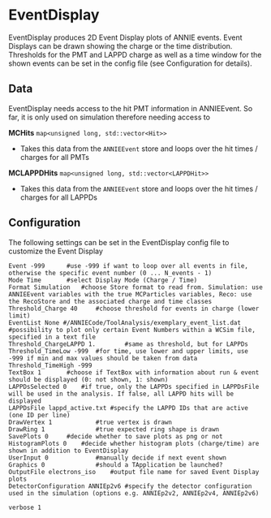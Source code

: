 # EventDisplay

EventDisplay produces 2D Event Display plots of ANNIE events. Event Displays can be drawn showing the charge or the time distribution. Thresholds for the PMT and LAPPD charge as well as a time window for the shown events can be set in the config file (see Configuration for details).

## Data

EventDisplay needs access to the hit PMT information in ANNIEEvent. So far, it is only used on simulation therefore needing access to

**MCHits** `map<unsigned long, std::vector<Hit>>`
* Takes this data from the `ANNIEEvent` store and loops over the hit times / charges for all PMTs

**MCLAPPDHits** `map<unsigned long, std::vector<LAPPDHit>>`
* Takes this data from the `ANNIEEvent` store and loops over the hit times / charges for all LAPPDs

## Configuration

The following settings can be set in the EventDisplay config file to customize the Event Display

```
Event -999		#use -999 if want to loop over all events in file, otherwise the specific event number (0 ... N_events - 1)
Mode Time		#select Display Mode (Charge / Time)
Format Simulation	#choose Store format to read from. Simulation: use ANNIEEvent variables with the true MCParticles variables, Reco: use the RecoStore and the associated charge and time classes
Threshold_Charge 40		#choose threshold for events in charge (lower limit)
EventList None #/ANNIECode/ToolAnalysis/exemplary_event_list.dat #possibility to plot only certain Event Numbers within a WCSim file, specified in a text file
Threshold_ChargeLAPPD 1.		#same as threshold, but for LAPPDs 
Threshold_TimeLow -999	#for time, use lower and upper limits, use -999 if min and max values should be taken from data
Threshold_TimeHigh -999
TextBox	1		#choose if TextBox with information about run & event should be displayed (0: not shown, 1: shown)
LAPPDsSelected 0	#if true, only the LAPPDs specified in LAPPDsFile will be used in the analysis. If false, all LAPPD hits will be displayed 
LAPPDsFile lappd_active.txt	#specify the LAPPD IDs that are active (one ID per line) 
DrawVertex 1            #true vertex is drawn
DrawRing 1              #true expected ring shape is drawn
SavePlots 0		#decide whether to save plots as png or not
HistogramPlots 0	#decide whether histogram plots (charge/time) are shown in addition to EventDisplay
UserInput 0             #manually decide if next event shown
Graphics 0              #should a TApplication be launched?
OutputFile electrons_iso	#output file name for saved Event Display plots	
DetectorConfiguration ANNIEp2v6 #specify the detector configuration used in the simulation (options e.g. ANNIEp2v2, ANNIEp2v4, ANNIEp2v6)

verbose 1
```
